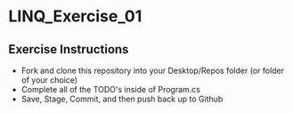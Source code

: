 # LINQ_Exercise_01

## Exercise Instructions

- Fork and clone this repository into your Desktop/Repos folder (or folder of your choice)
- Complete all of the TODO's inside of Program.cs
- Save, Stage, Commit, and then push back up to Github
